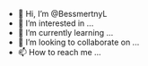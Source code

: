 - 👋 Hi, I’m @BessmertnyL
- 👀 I’m interested in ...
- 🌱 I’m currently learning ...
- 💞️ I’m looking to collaborate on ...
- 📫 How to reach me ...

<!---
BessmertnyL/BessmertnyL is a ✨ special ✨ repository because its `README.md` (this file) appears on your GitHub profile.
You can click the Preview link to take a look at your changes.
--->

